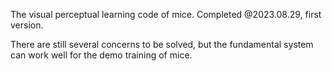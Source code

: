 The visual perceptual learning code of mice. 
Completed @2023.08.29, first version.

There are still several concerns to be solved, but the fundamental system can work well for the demo training of mice.
